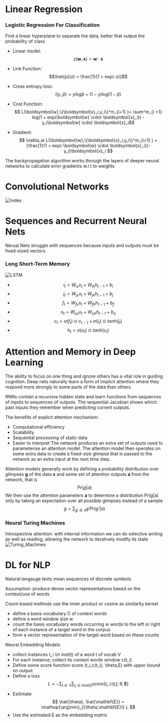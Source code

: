 # Linear Regression

### Logistic Regression For Classification
Find a linear hyperplane to separate the data, better that output the probability of class

- Linear model: $$z(\boldsymbol{w},\boldsymbol{x}) = \boldsymbol{w} \cdot \boldsymbol{x}$$

- Link Function: $$\hat{p}(z) = \frac{1}{1 + exp(-z)}$$

- Cross entropy loss: $$l(y,\hat{p}) = ylog\hat{p} + ( 1 - y )log(1 - \hat{p} )$$

- Cost Function: $$ L(\boldsymbol{w},\{\boldsymbol{x}_i,y_i\}^m_{i=1} )= \sum^m_{i =1} log(1 + exp(\boldsymbol{w} \cdot \boldsymbol{x}_i)) - y_i\boldsymbol{w} \cdot \boldsymbol{x}_i$$

- Gradient: $$ \nabla_w  L(\boldsymbol{w},\{\boldsymbol{x}_i,y_i\}^m_{i=1} ) = (\frac{1}{1 +  exp(-\boldsymbol{w} \cdot \boldsymbol{x}_i)}- y_i)\boldsymbol{x}_i $$

The backpropagation algorithm works through the layers of deeper neural networks to calculate error gradients w.r.t to weights

# Convolutional Networks
![index](https://github.com/kevinzwb/kevinzwb.github.io/raw/master/machine_learning/figures/CNN_Networks.png)




# Sequences and Recurrent Neural Nets
Nerual Nets struggle with sequences because inputs and outputs must be fixed-sized vectors

### Long Short-Term Memory
![LSTM](https://github.com/kevinzwb/kevinzwb.github.io/blob/master/machine_learning/figures/LSTM.png)
- $$ i_t = W_{ix}x_t + W_{ih}h_{t-1} + b_i $$
- $$ j_t = W_{jx}x_t + W_{jh}h_{t-1} + b_j $$
- $$ f_t = W_{fx}x_t + W_{fh}h_{t-1} + b_f $$
- $$ o_t = W_{ox}x_t + W_{oh}h_{t-1} + b_o $$
- $$ c_t = \sigma(f_t) \odot c_{t-1} + \sigma(i_t) \odot tanh(j_t) $$
- $$ h_t = \sigma(o_t) \odot tanh(c_t) $$


# Attention and Memory in Deep Learning
The ability to focus on one thing and ignore others has a vital role in guiding cognition.
Deep nets naturally learn a form of implicit attention where they respond more strongly to some parts of the data than others.

RNNs contain a recursive hidden state and learn functions from sequences of inputs to sequences of outputs.
The sequential Jacobian shows which past inputs they remember when predicting current outputs.

The benefits of explicit attention mechanism:
- Computational efficiency
- Scalability 
- Sequential processing of static data
- Easier to interpret
The network produces an extra set of outputs used to parameterise an attention model. 
The attention model then operates on some extra data to create a fixed-size glimpse that is passed to the network as an extra input at the next time step. 

Attention models generally work by defining a probability distribution over glimpses **g** of the data **x** and some set of attention outputs **a** from the network, that is $$ Pr(g|a) $$
We then use the attention parameters **a** to determine a distribution Pr(g|a) only by taking an expectation over all possible glimpses instead of a sample $$ g = \sum_{g' \in x }g'Pr(g'|a) $$


### Neural Turing Machines
Introspective attention: with internal information we can do selective writing as well as reading, allowing the network to iteratively modify its state
![Turing_Machines](https://github.com/kevinzwb/kevinzwb.github.io/blob/master/machine_learning/figures/Turing_Machines.png)

# DL for NLP
Natural langauge texts mean sequences of discrete symbols.

Asuumption: produce dense vector representations based on the context/use of words

Count-based methods use the inner product or cosine as similarity kernel
- define a basis vocabulary C of context words
- define a word window size w
- count the basis vocabulary words occurring w words to the left or right of each instance of a target word in the corpus
- form a vector representation of the target word based on these counts

Neural Embedding Models
- collect instances t_i \in inst(t) of a word t of vocab V
- For each instance, collect its context words window c(t_i)
- Define some score function score (t_i,c(t_i); \theta,E) with upper bound on output
- Define a loss $$ L = -\sum_{t \in V} \sum_{t_i \in inst(t)} score(t_i, c(t_i); \theta, \mathbf{E}) $$
- Esitimate  $$  \hat{\theta}, \hat{\mathbf{E}} = \mathop{\arg\min}_{(\theta,\mathbf{E})} L $$
- Use the estimated E as the embedding matrix



